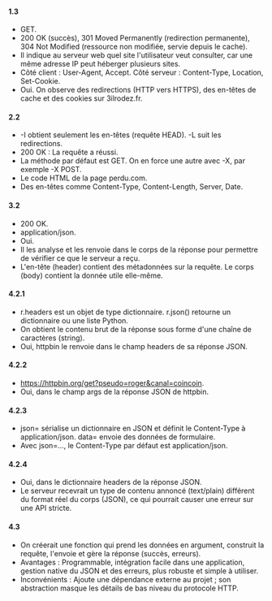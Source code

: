 #### 1.3
*   GET.
*   200 OK (succès), 301 Moved Permanently (redirection permanente), 304 Not Modified (ressource non modifiée, servie depuis le cache).
*   Il indique au serveur web quel site l'utilisateur veut consulter, car une même adresse IP peut héberger plusieurs sites.
*   Côté client : User-Agent, Accept. Côté serveur : Content-Type, Location, Set-Cookie.
*   Oui. On observe des redirections (HTTP vers HTTPS), des en-têtes de cache et des cookies sur 3ilrodez.fr.

#### 2.2
*   -I obtient seulement les en-têtes (requête HEAD). -L suit les redirections.
*   200 OK : La requête a réussi.
*   La méthode par défaut est GET. On en force une autre avec -X, par exemple -X POST.
*   Le code HTML de la page perdu.com.
*   Des en-têtes comme Content-Type, Content-Length, Server, Date.

#### 3.2
*   200 OK.
*   application/json.
*   Oui.
*   Il les analyse et les renvoie dans le corps de la réponse pour permettre de vérifier ce que le serveur a reçu.
*   L'en-tête (header) contient des métadonnées sur la requête. Le corps (body) contient la donnée utile elle-même.

#### 4.2.1
*   r.headers est un objet de type dictionnaire. r.json() retourne un dictionnaire ou une liste Python.
*   On obtient le contenu brut de la réponse sous forme d'une chaîne de caractères (string).
*   Oui, httpbin le renvoie dans le champ headers de sa réponse JSON.

#### 4.2.2
*   https://httpbin.org/get?pseudo=roger&canal=coincoin.
*   Oui, dans le champ args de la réponse JSON de httpbin.

#### 4.2.3
*   json= sérialise un dictionnaire en JSON et définit le Content-Type à application/json. data= envoie des données de formulaire.
*   Avec json=..., le Content-Type par défaut est application/json.

#### 4.2.4
*   Oui, dans le dictionnaire headers de la réponse JSON.
*   Le serveur recevrait un type de contenu annoncé (text/plain) différent du format réel du corps (JSON), ce qui pourrait causer une erreur sur une API stricte.

#### 4.3
*   On créerait une fonction qui prend les données en argument, construit la requête, l'envoie et gère la réponse (succès, erreurs).
*   Avantages : Programmable, intégration facile dans une application, gestion native du JSON et des erreurs, plus robuste et simple à utiliser.
*   Inconvénients : Ajoute une dépendance externe au projet ; son abstraction masque les détails de bas niveau du protocole HTTP.